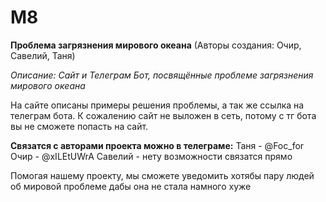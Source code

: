 # M8

**Проблема загрязнения мирового океана**
(Авторы создания: Очир, Савелий, Таня)

*Описание: Сайт и Телеграм Бот, посвящённые проблеме загрязнения мирового океана*

На сайте описаны примеры решения проблемы, а так же ссылка на телеграм бота. К сожалению сайт не выложен в сеть, потому с тг бота вы не сможете попасть на сайт.

**Связатся с авторами проекта можно в телеграме:**
  Таня - @Foc_for
  Очир - @xILEtUWrA
  Савелий - нету возможности связатся прямо

Помогая нашему проекту, мы сможете уведомить хотябы пару людей об мировой проблеме дабы она не стала намного хуже

